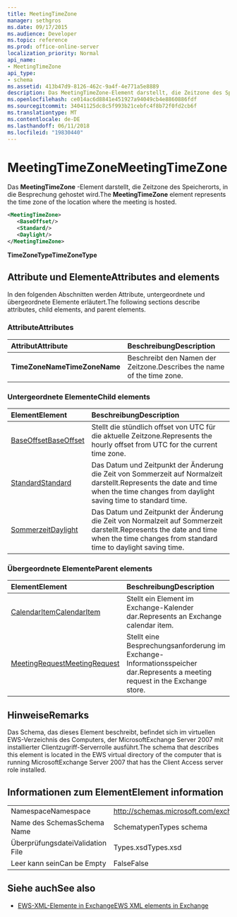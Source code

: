 ```yaml
---
title: MeetingTimeZone
manager: sethgros
ms.date: 09/17/2015
ms.audience: Developer
ms.topic: reference
ms.prod: office-online-server
localization_priority: Normal
api_name:
- MeetingTimeZone
api_type:
- schema
ms.assetid: 413b47d9-8126-462c-9a4f-4e771a5e8889
description: Das MeetingTimeZone-Element darstellt, die Zeitzone des Speicherorts, in die Besprechung gehostet wird.
ms.openlocfilehash: ce014ac6d8841e451927a94049cb4e8860886fdf
ms.sourcegitcommit: 34041125dc8c5f993b21cebfc4f8b72f0fd2cb6f
ms.translationtype: MT
ms.contentlocale: de-DE
ms.lasthandoff: 06/11/2018
ms.locfileid: "19830440"
---
```

# <a name="meetingtimezone"></a><span data-ttu-id="3abd3-103">MeetingTimeZone</span><span class="sxs-lookup"><span data-stu-id="3abd3-103">MeetingTimeZone</span></span>

<span data-ttu-id="3abd3-104">Das **MeetingTimeZone** -Element darstellt, die Zeitzone des Speicherorts, in die Besprechung gehostet wird.</span><span class="sxs-lookup"><span data-stu-id="3abd3-104">The **MeetingTimeZone** element represents the time zone of the location where the meeting is hosted.</span></span> 
  
```xml
<MeetingTimeZone>
   <BaseOffset/>
   <Standard/>
   <Daylight/>
</MeetingTimeZone>
```

 <span data-ttu-id="3abd3-105">**TimeZoneType**</span><span class="sxs-lookup"><span data-stu-id="3abd3-105">**TimeZoneType**</span></span>
## <a name="attributes-and-elements"></a><span data-ttu-id="3abd3-106">Attribute und Elemente</span><span class="sxs-lookup"><span data-stu-id="3abd3-106">Attributes and elements</span></span>

<span data-ttu-id="3abd3-107">In den folgenden Abschnitten werden Attribute, untergeordnete und übergeordnete Elemente erläutert.</span><span class="sxs-lookup"><span data-stu-id="3abd3-107">The following sections describe attributes, child elements, and parent elements.</span></span>
  
### <a name="attributes"></a><span data-ttu-id="3abd3-108">Attribute</span><span class="sxs-lookup"><span data-stu-id="3abd3-108">Attributes</span></span>

|<span data-ttu-id="3abd3-109">**Attribut**</span><span class="sxs-lookup"><span data-stu-id="3abd3-109">**Attribute**</span></span>|<span data-ttu-id="3abd3-110">**Beschreibung**</span><span class="sxs-lookup"><span data-stu-id="3abd3-110">**Description**</span></span>|
|:-----|:-----|
|<span data-ttu-id="3abd3-111">**TimeZoneName**</span><span class="sxs-lookup"><span data-stu-id="3abd3-111">**TimeZoneName**</span></span> <br/> |<span data-ttu-id="3abd3-112">Beschreibt den Namen der Zeitzone.</span><span class="sxs-lookup"><span data-stu-id="3abd3-112">Describes the name of the time zone.</span></span>  <br/> |
   
### <a name="child-elements"></a><span data-ttu-id="3abd3-113">Untergeordnete Elemente</span><span class="sxs-lookup"><span data-stu-id="3abd3-113">Child elements</span></span>

|<span data-ttu-id="3abd3-114">**Element**</span><span class="sxs-lookup"><span data-stu-id="3abd3-114">**Element**</span></span>|<span data-ttu-id="3abd3-115">**Beschreibung**</span><span class="sxs-lookup"><span data-stu-id="3abd3-115">**Description**</span></span>|
|:-----|:-----|
|[<span data-ttu-id="3abd3-116">BaseOffset</span><span class="sxs-lookup"><span data-stu-id="3abd3-116">BaseOffset</span></span>](baseoffset.md) <br/> |<span data-ttu-id="3abd3-117">Stellt die stündlich offset von UTC für die aktuelle Zeitzone.</span><span class="sxs-lookup"><span data-stu-id="3abd3-117">Represents the hourly offset from UTC for the current time zone.</span></span>  <br/> |
|[<span data-ttu-id="3abd3-118">Standard</span><span class="sxs-lookup"><span data-stu-id="3abd3-118">Standard</span></span>](standard.md) <br/> |<span data-ttu-id="3abd3-119">Das Datum und Zeitpunkt der Änderung die Zeit von Sommerzeit auf Normalzeit darstellt.</span><span class="sxs-lookup"><span data-stu-id="3abd3-119">Represents the date and time when the time changes from daylight saving time to standard time.</span></span>  <br/> |
|[<span data-ttu-id="3abd3-120">Sommerzeit</span><span class="sxs-lookup"><span data-stu-id="3abd3-120">Daylight</span></span>](daylight.md) <br/> |<span data-ttu-id="3abd3-121">Das Datum und Zeitpunkt der Änderung die Zeit von Normalzeit auf Sommerzeit darstellt.</span><span class="sxs-lookup"><span data-stu-id="3abd3-121">Represents the date and time when the time changes from standard time to daylight saving time.</span></span>  <br/> |
   
### <a name="parent-elements"></a><span data-ttu-id="3abd3-122">Übergeordnete Elemente</span><span class="sxs-lookup"><span data-stu-id="3abd3-122">Parent elements</span></span>

|<span data-ttu-id="3abd3-123">**Element**</span><span class="sxs-lookup"><span data-stu-id="3abd3-123">**Element**</span></span>|<span data-ttu-id="3abd3-124">**Beschreibung**</span><span class="sxs-lookup"><span data-stu-id="3abd3-124">**Description**</span></span>|
|:-----|:-----|
|[<span data-ttu-id="3abd3-125">CalendarItem</span><span class="sxs-lookup"><span data-stu-id="3abd3-125">CalendarItem</span></span>](calendaritem.md) <br/> |<span data-ttu-id="3abd3-126">Stellt ein Element im Exchange-Kalender dar.</span><span class="sxs-lookup"><span data-stu-id="3abd3-126">Represents an Exchange calendar item.</span></span>  <br/> |
|[<span data-ttu-id="3abd3-127">MeetingRequest</span><span class="sxs-lookup"><span data-stu-id="3abd3-127">MeetingRequest</span></span>](meetingrequest.md) <br/> |<span data-ttu-id="3abd3-128">Stellt eine Besprechungsanforderung im Exchange-Informationsspeicher dar.</span><span class="sxs-lookup"><span data-stu-id="3abd3-128">Represents a meeting request in the Exchange store.</span></span>  <br/> |
   
## <a name="remarks"></a><span data-ttu-id="3abd3-129">Hinweise</span><span class="sxs-lookup"><span data-stu-id="3abd3-129">Remarks</span></span>

<span data-ttu-id="3abd3-130">Das Schema, das dieses Element beschreibt, befindet sich im virtuellen EWS-Verzeichnis des Computers, der MicrosoftExchange Server 2007 mit installierter Clientzugriff-Serverrolle ausführt.</span><span class="sxs-lookup"><span data-stu-id="3abd3-130">The schema that describes this element is located in the EWS virtual directory of the computer that is running MicrosoftExchange Server 2007 that has the Client Access server role installed.</span></span>
  
## <a name="element-information"></a><span data-ttu-id="3abd3-131">Informationen zum Element</span><span class="sxs-lookup"><span data-stu-id="3abd3-131">Element information</span></span>

|||
|:-----|:-----|
|<span data-ttu-id="3abd3-132">Namespace</span><span class="sxs-lookup"><span data-stu-id="3abd3-132">Namespace</span></span>  <br/> |http://schemas.microsoft.com/exchange/services/2006/types  <br/> |
|<span data-ttu-id="3abd3-133">Name des Schemas</span><span class="sxs-lookup"><span data-stu-id="3abd3-133">Schema Name</span></span>  <br/> |<span data-ttu-id="3abd3-134">Schematypen</span><span class="sxs-lookup"><span data-stu-id="3abd3-134">Types schema</span></span>  <br/> |
|<span data-ttu-id="3abd3-135">Überprüfungsdatei</span><span class="sxs-lookup"><span data-stu-id="3abd3-135">Validation File</span></span>  <br/> |<span data-ttu-id="3abd3-136">Types.xsd</span><span class="sxs-lookup"><span data-stu-id="3abd3-136">Types.xsd</span></span>  <br/> |
|<span data-ttu-id="3abd3-137">Leer kann sein</span><span class="sxs-lookup"><span data-stu-id="3abd3-137">Can be Empty</span></span>  <br/> |<span data-ttu-id="3abd3-138">False</span><span class="sxs-lookup"><span data-stu-id="3abd3-138">False</span></span>  <br/> |
   
## <a name="see-also"></a><span data-ttu-id="3abd3-139">Siehe auch</span><span class="sxs-lookup"><span data-stu-id="3abd3-139">See also</span></span>



- [<span data-ttu-id="3abd3-140">EWS-XML-Elemente in Exchange</span><span class="sxs-lookup"><span data-stu-id="3abd3-140">EWS XML elements in Exchange</span></span>](ews-xml-elements-in-exchange.md)

